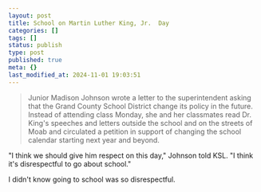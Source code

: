 ```yaml
---
layout: post
title: School on Martin Luther King, Jr.  Day
categories: []
tags: []
status: publish
type: post
published: true
meta: {}
last_modified_at: 2024-11-01 19:03:51
---
```


>Junior Madison Johnson wrote a letter to the superintendent asking that the Grand County School District change its policy in the future. Instead of attending class Monday, she and her classmates read Dr. King's speeches and letters outside the school and on the streets of Moab and circulated a petition in support of changing the school calendar starting next year and beyond.
  
  
"I think we should give him respect on this day," Johnson told KSL. "I think it's disrespectful to go about school."



I didn't know going to school was so disrespectful.
